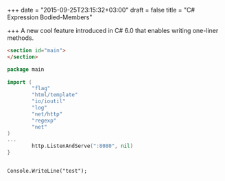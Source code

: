 +++
date = "2015-09-25T23:15:32+03:00"
draft = false
title = "C# Expression Bodied-Members"

+++
A new cool feature introduced in C# 6.0 that enables writing one-liner methods. 

```html
<section id="main">
</section>
```

```go
package main            
                        
import (                
        "flag"          
        "html/template" 
        "io/ioutil"     
        "log"           
        "net/http"      
        "regexp"        
        "net"           
)                       
...
        http.ListenAndServe(":8080", nil)
}                                        

```


```CSharp

Console.WriteLine("test");

```


